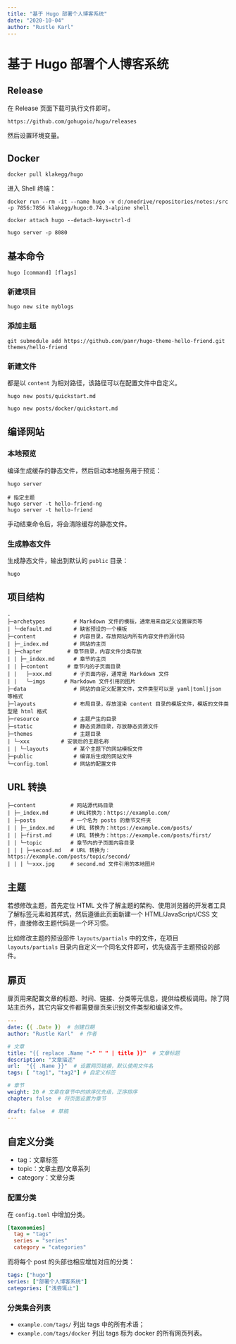 ```yaml
---
title: "基于 Hugo 部署个人博客系统"
date: "2020-10-04"
author: "Rustle Karl"
---
```


# 基于 Hugo 部署个人博客系统

## Release

在 Release 页面下载可执行文件即可。

```url
https://github.com/gohugoio/hugo/releases
```

然后设置环境变量。

## Docker 

```shell
docker pull klakegg/hugo
```

进入 Shell 终端：

```shell
docker run --rm -it --name hugo -v d:/onedrive/repositories/notes:/src -p 7856:7856 klakegg/hugo:0.74.3-alpine shell
```

```shell
docker attach hugo --detach-keys=ctrl-d
```

```shell
hugo server -p 8080
```

## 基本命令

```shell
hugo [command] [flags]
```

### 新建项目

```shell
hugo new site myblogs
```

### 添加主题

```shell
git submodule add https://github.com/panr/hugo-theme-hello-friend.git themes/hello-friend
```

### 新建文件

都是以 `content` 为相对路径，该路径可以在配置文件中自定义。

```shell
hugo new posts/quickstart.md

hugo new posts/docker/quickstart.md
```

## 编译网站

### 本地预览

编译生成缓存的静态文件，然后启动本地服务用于预览：

```shell
hugo server

# 指定主题
hugo server -t hello-friend-ng
hugo server -t hello-friend
```

手动结束命令后，将会清除缓存的静态文件。

### 生成静态文件

生成静态文件，输出到默认的 `public` 目录：

```shell
hugo
```

## 项目结构

```shell
.
├─archetypes         # Markdown 文件的模板，通常用来自定义设置扉页等
| └─default.md       # 缺省预设的一个模板
├─content            # 内容目录，存放网站内所有内容文件的源代码
| ├─_index.md        # 网站的主页
| ├─chapter        # 章节目录，内容文件分类存放
| | ├─_index.md      # 章节的主页
| | ├─content      # 章节内的子页面目录
| |   ├─xxx.md       # 子页面内容，通常是 Markdown 文件
| |   └─imgs      # Markdown 文件引用的图片 
├─data               # 网站的自定义配置文件，文件类型可以是 yaml|toml|json 等格式
├─layouts            # 布局目录，存放渲染 content 目录的模版文件，模版的文件类型是 html 格式
├─resource           # 主题产生的目录
├─static             # 静态资源目录，存放静态资源文件
├─themes             # 主题目录
| └─xxx          # 安装后的主题名称
| | └─layouts        # 某个主题下的网站模板文件
├─public             # 编译后生成的网站文件
└─config.toml        # 网站的配置文件
```

## URL 转换

```shell
├─content           # 网站源代码目录
| ├─_index.md       # URL转换为：https://example.com/
| ├─posts           # 一个名为 posts 的章节文件夹
| | ├─_index.md     # URL 转换为：https://example.com/posts/
| | ├─first.md      # URL 转换为：https://example.com/posts/first/
| | └─topic         # 章节内的子页面内容目录
| | | ├─second.md   # URL 转换为：https://example.com/posts/topic/second/
| | | └─xxx.jpg     # second.md 文件引用的本地图片
```

## 主题

若想修改主题，首先定位 HTML 文件了解主题的架构、使用浏览器的开发者工具了解标签元素和其样式，然后遵循此页面新建一个 HTML/JavaScript/CSS 文件，直接修改主题代码是一个坏习惯。

比如修改主题的预设部件 `layouts/partials` 中的文件，在项目 `layouts/partials` 目录内自定义一个同名文件即可，优先级高于主题预设的部件。

## 扉页

扉页用来配置文章的标题、时间、链接、分类等元信息，提供给模板调用。除了网站主页外，其它内容文件都需要扉页来识别文件类型和编译文件。

```yaml
---
date: {{ .Date }}  # 创建日期
author: "Rustle Karl"  # 作者

# 文章
title: "{{ replace .Name "-" " " | title }}"  # 文章标题
description: "文章描述"
url:  "{{ .Name }}"  # 设置网页链接，默认使用文件名
tags: [ "tag1", "tag2"] # 自定义标签

# 章节
weight: 20 # 文章在章节中的排序优先级，正序排序
chapter: false  # 将页面设置为章节

draft: false  # 草稿
---
```

## 自定义分类

- tag：文章标签
- topic：文章主题/文章系列
- category：文章分类

### 配置分类

在 `config.toml` 中增加分类。

```ini
[taxonomies]
  tag = "tags"
  series = "series"
  category = "categories"
```

而将每个 post 的头部也相应增加对应的分类：

```yaml
tags: ["hugo"]
series: ["部署个人博客系统"]
categories: ["浅尝辄止"]
```

### 分类集合列表

- `example.com/tags/` 列出 tags 中的所有术语；
- `example.com/tags/docker` 列出 tags 标为 docker 的所有网页列表。
